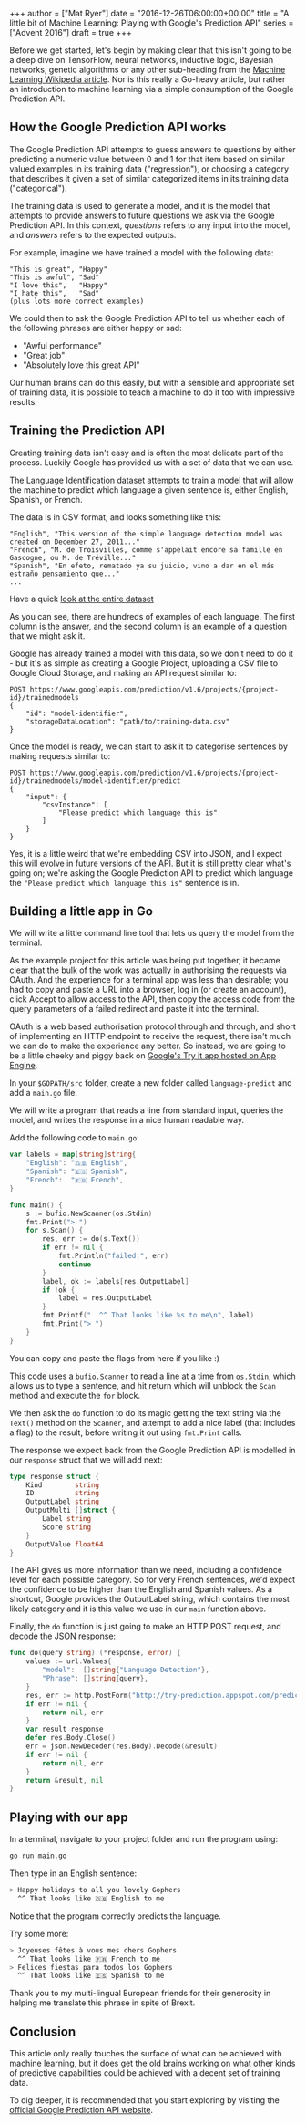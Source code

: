 +++
author = ["Mat Ryer"]
date = "2016-12-26T06:00:00+00:00"
title = "A little bit of Machine Learning: Playing with Google's Prediction API"
series = ["Advent 2016"]
draft = true
+++

Before we get started, let's begin by making clear that this isn't going to be a deep dive on
TensorFlow, neural networks, inductive logic, Bayesian networks, genetic algorithms or any other sub-heading
from the [Machine Learning Wikipedia article](https://en.wikipedia.org/wiki/Machine_learning). Nor is this
really a Go-heavy article, but rather an introduction to machine learning via a simple consumption of the 
Google Prediction API.

## How the Google Prediction API works

The Google Prediction API attempts to guess answers to questions by either predicting a numeric value between 0 and 1
for that item based on similar valued examples in its training data ("regression"), or choosing a category that describes it
given a set of similar categorized items in its training data ("categorical").

The training data is used to generate a model, and it is the model that attempts to provide answers to
future questions we ask via the Google Prediction API. In this context, *questions* refers to any input into the 
model, and *answers* refers to the expected outputs.

For example, imagine we have trained a model with the following data:

```
"This is great", "Happy"
"This is awful", "Sad"
"I love this",   "Happy"
"I hate this",   "Sad"
(plus lots more correct examples)
```

We could then to ask the Google Prediction API to tell us whether each of the following phrases are either happy or sad:

* "Awful performance"
* "Great job"
* "Absolutely love this great API"

Our human brains can do this easily, but with a sensible and appropriate set of
training data, it is possible to teach a machine to do it too with impressive results.

## Training the Prediction API

Creating training data isn't easy and is often the most delicate part of the process.
Luckily Google has provided us with a set of data that we can use.

The Language Identification dataset attempts to train a model that will allow the machine to predict
which language a given sentence is, either English, Spanish, or French.

The data is in CSV format, and looks something like this:

```
"English", "This version of the simple language detection model was created on December 27, 2011..."
"French", "M. de Troisvilles, comme s'appelait encore sa famille en Gascogne, ou M. de Tréville..."
"Spanish", "En efeto, rematado ya su juicio, vino a dar en el más estraño pensamiento que..."
...
```

Have a quick [look at the entire dataset](https://cloud.google.com/prediction/docs/language_id.txt)

As you can see, there are hundreds of examples of each language. The first column is the answer, and the
second column is an example of a question that we might ask it.

Google has already trained a model with this data, so we don't need to do it - but it's as simple as creating
a Google Project, uploading a CSV file to Google Cloud Storage, and making an API request similar to:

```
POST https://www.googleapis.com/prediction/v1.6/projects/{project-id}/trainedmodels
{
    "id": "model-identifier",
    "storageDataLocation": "path/to/training-data.csv"
}
```

Once the model is ready, we can start to ask it to categorise sentences by making requests similar to:
```
POST https://www.googleapis.com/prediction/v1.6/projects/{project-id}/trainedmodels/model-identifier/predict
{
    "input": {
        "csvInstance": [
            "Please predict which language this is"
        ]
    }
}
```

Yes, it is a little weird that we're embedding CSV into JSON, and I expect this will evolve in future versions
of the API. But it is still pretty clear what's going on; we're asking the Google Prediction API to predict which
language the `"Please predict which language this is"` sentence is in.

## Building a little app in Go

We will write a little command line tool that lets us query the model from the terminal. 

As the example project for this article was being put together, it became clear that the bulk of the work
was actually in authorising the requests via OAuth. And the experience for a terminal app was less than desirable; you 
had to copy and paste a URL into a browser, log in (or create an account), click Accept to allow access to the API, 
then copy the access code from the query parameters of a failed redirect and paste it into the terminal.

OAuth is a web based authorisation protocol through and through, and short of implementing an HTTP endpoint to
receive the request, there isn't much we can do to make the experience any better. So instead, we are going to be
a little cheeky and piggy back on [Google's Try it app hosted on App Engine](http://try-prediction.appspot.com).

In your `$GOPATH/src` folder, create a new folder called `language-predict` and add a `main.go` file.

We will write a program that reads a line from standard input, queries the model, and writes the response in a nice
human readable way.

Add the following code to `main.go`:

```go
var labels = map[string]string{
	"English": "🇬🇧 English",
	"Spanish": "🇪🇸 Spanish",
	"French":  "🇫🇷 French",
}

func main() {
	s := bufio.NewScanner(os.Stdin)
	fmt.Print("> ")
	for s.Scan() {
		res, err := do(s.Text())
		if err != nil {
			fmt.Println("failed:", err)
			continue
		}
		label, ok := labels[res.OutputLabel]
		if !ok {
			label = res.OutputLabel
		}
		fmt.Printf("  ^^ That looks like %s to me\n", label)
		fmt.Print("> ")
	}
}
```

You can copy and paste the flags from here if you like :)

This code uses a `bufio.Scanner` to read a line at a time from `os.Stdin`, which allows us to type a sentence, and
hit return which will unblock the `Scan` method and execute the `for` block.

We then ask the `do` function to do its magic getting the text string via the `Text()` method on the `Scanner`,
and attempt to add a nice label (that includes a flag) to the result, before writing it out using `fmt.Print` calls.

The response we expect back from the Google Prediction API is modelled in our `response` struct that we will 
add next:

```go
type response struct {
	Kind        string
	ID          string
	OutputLabel string
	OutputMulti []struct {
		Label string
		Score string
	}
	OutputValue float64
}
```

The API gives us more information than we need, including a confidence level for each possible category. So for
very French sentences, we'd expect the confidence to be higher than the English and Spanish values. As a shortcut,
Google provides the OutputLabel string, which contains the most likely category and it is this value we use
in our `main` function above.

Finally, the `do` function is just going to make an HTTP POST request, and decode the JSON response:

```go
func do(query string) (*response, error) {
	values := url.Values{
		"model":  []string{"Language Detection"},
		"Phrase": []string{query},
	}
	res, err := http.PostForm("http://try-prediction.appspot.com/predict", values)
	if err != nil {
		return nil, err
	}
	var result response
	defer res.Body.Close()
	err = json.NewDecoder(res.Body).Decode(&result)
	if err != nil {
		return nil, err
	}
	return &result, nil
}
```

## Playing with our app

In a terminal, navigate to your project folder and run the program using:

```bash
go run main.go
```

Then type in an English sentence:

```bash
> Happy holidays to all you lovely Gophers
  ^^ That looks like 🇬🇧 English to me
```

Notice that the program correctly predicts the language.

Try some more:

```bash
> Joyeuses fêtes à vous mes chers Gophers
  ^^ That looks like 🇫🇷 French to me
> Felices fiestas para todos los Gophers
  ^^ That looks like 🇪🇸 Spanish to me
```

Thank you to my multi-lingual European friends for their generosity in helping me translate this phrase
in spite of Brexit.

## Conclusion 

This article only really touches the surface of what can be achieved with machine learning, 
but it does get the old brains working on what other kinds of predictive capabilities could be
achieved with a decent set of training data.

To dig deeper, it is recommended that you start exploring by visiting the
[official Google Prediction API website](https://cloud.google.com/prediction/).
